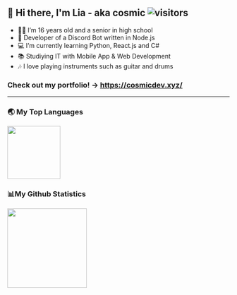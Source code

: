 ## 👋 Hi there, I'm Lia - aka cosmic ![visitors](https://visitor-badge.glitch.me/badge?page_id=cosmxc.cosmxc)

- 💁‍♀️ I’m 16 years old and a senior in high school
- 🤖 Developer of a Discord Bot written in Node.js
- 💻 I’m currently learning Python, React.js and C#
- 📚 Studiying IT with Mobile App & Web Development
- 🎶 I love playing instruments such as guitar and drums

### Check out my portfolio! -> https://cosmicdev.xyz/


---

### 🌏 My Top Languages
<img height="120em" src="https://github-readme-stats.vercel.app/api/top-langs/?username=cosmxc&layout=compact&theme=gotham&hide_border=false&count_private=true"/> 

### 📊My Github Statistics
<img height="180em" src="https://github-readme-stats.vercel.app/api?username=cosmxc&show_icons=true&hide_border=false&&count_private=true&include_all_commits=true&theme=gotham"/> 
